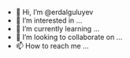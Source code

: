 - 👋 Hi, I’m @erdalguluyev
- 👀 I’m interested in ...
- 🌱 I’m currently learning ...
- 💞️ I’m looking to collaborate on ...
- 📫 How to reach me ...

<!---
erdalguluyev/erdalguluyev is a ✨ special ✨ repository because its `README.md` (this file) appears on your GitHub profile.
You can click the Preview link to take a look at your changes.
--->
